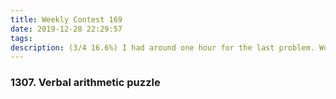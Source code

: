 ```yaml
---
title: Weekly Contest 169
date: 2019-12-28 22:29:57
tags:
description: (3/4 16.6%) I had around one hour for the last problem. Worked out a back tracking solution, but TLE. Later I realized that the assignment of letters should be from least significant digits to the most significant digits. If the digits in the left and right hand side don't match, there is not poiting in going forward.
---
```


### 1307. Verbal arithmetic puzzle

